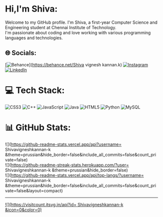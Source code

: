 # Hi,I'm Shiva:
Welcome to my GitHub profile. I'm Shiva, a first-year Computer Science and Engineering student at Chennai Institute of Technology.<br>
I'm passionate about coding and love working with various programming languages and technologies.


## 🌐 Socials:
[![Behance](https://img.shields.io/badge/Behance-1769ff?logo=behance&logoColor=white)](https://behance.net/Shiva vignesh kannan.k) [![Instagram](https://img.shields.io/badge/Instagram-%23E4405F.svg?logo=Instagram&logoColor=white)](https://instagram.com/Shiva_vignesh_kannan.k) [![LinkedIn](https://img.shields.io/badge/LinkedIn-%230077B5.svg?logo=linkedin&logoColor=white)](https://linkedin.com/in/shivavigneshkannan) 

# 💻 Tech Stack:
![CSS3](https://img.shields.io/badge/css3-%231572B6.svg?style=for-the-badge&logo=css3&logoColor=white) ![C++](https://img.shields.io/badge/c++-%2300599C.svg?style=for-the-badge&logo=c%2B%2B&logoColor=white) ![JavaScript](https://img.shields.io/badge/javascript-%23323330.svg?style=for-the-badge&logo=javascript&logoColor=%23F7DF1E) ![Java](https://img.shields.io/badge/java-%23ED8B00.svg?style=for-the-badge&logo=openjdk&logoColor=white) ![HTML5](https://img.shields.io/badge/html5-%23E34F26.svg?style=for-the-badge&logo=html5&logoColor=white) ![Python](https://img.shields.io/badge/python-3670A0?style=for-the-badge&logo=python&logoColor=ffdd54) ![MySQL](https://img.shields.io/badge/mysql-%2300000f.svg?style=for-the-badge&logo=mysql&logoColor=white)
# 📊 GitHub Stats:
![](https://github-readme-stats.vercel.app/api?username= Shivavigneshkannan-k &theme=prussian&hide_border=false&include_all_commits=false&count_private=false)<br/>
![](https://github-readme-streak-stats.herokuapp.com/?user= Shivavigneshkannan-k &theme=prussian&hide_border=false)<br/>
![](https://github-readme-stats.vercel.app/api/top-langs/?username= Shivavigneshkannan-k &theme=prussian&hide_border=false&include_all_commits=false&count_private=false&layout=compact)

---
[![](https://visitcount.itsvg.in/api?id= Shivavigneshkannan-k &icon=0&color=0)](https://visitcount.itsvg.in)

<!-- Proudly created with GPRM ( https://gprm.itsvg.in ) -->
